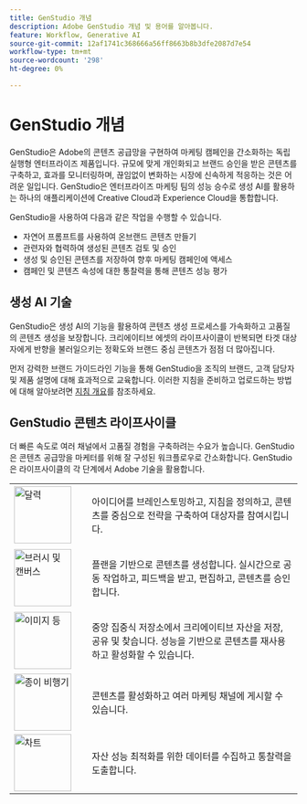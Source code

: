 ```yaml
---
title: GenStudio 개념
description: Adobe GenStudio 개념 및 용어를 알아봅니다.
feature: Workflow, Generative AI
source-git-commit: 12af1741c368666a56ff8663b8b3dfe2087d7e54
workflow-type: tm+mt
source-wordcount: '298'
ht-degree: 0%

---
```



# GenStudio 개념

GenStudio은 Adobe의 콘텐츠 공급망을 구현하여 마케팅 캠페인을 간소화하는 독립 실행형 엔터프라이즈 제품입니다. 규모에 맞게 개인화되고 브랜드 승인을 받은 콘텐츠를 구축하고, 효과를 모니터링하며, 끊임없이 변화하는 시장에 신속하게 적응하는 것은 어려운 일입니다. GenStudio은 엔터프라이즈 마케팅 팀의 성능 승수로 생성 AI를 활용하는 하나의 애플리케이션에 Creative Cloud과 Experience Cloud을 통합합니다.

GenStudio을 사용하여 다음과 같은 작업을 수행할 수 있습니다.

- 자연어 프롬프트를 사용하여 온브랜드 콘텐츠 만들기
- 관련자와 협력하여 생성된 콘텐츠 검토 및 승인
- 생성 및 승인된 콘텐츠를 저장하여 향후 마케팅 캠페인에 액세스
- 캠페인 및 콘텐츠 속성에 대한 통찰력을 통해 콘텐츠 성능 평가

## 생성 AI 기술

GenStudio은 생성 AI의 기능을 활용하여 콘텐츠 생성 프로세스를 가속화하고 고품질의 콘텐츠 생성을 보장합니다. 크리에이티브 에셋의 라이프사이클이 반복되면 타겟 대상자에게 반향을 불러일으키는 정확도와 브랜드 중심 콘텐츠가 점점 더 많아집니다.

먼저 강력한 브랜드 가이드라인 기능을 통해 GenStudio을 조직의 브랜드, 고객 담당자 및 제품 설명에 대해 효과적으로 교육합니다. 이러한 지침을 준비하고 업로드하는 방법에 대해 알아보려면 [지침 개요](../user-guide/guidelines/overview.md)를 참조하세요.

## GenStudio 콘텐츠 라이프사이클

더 빠른 속도로 여러 채널에서 고품질 경험을 구축하려는 수요가 높습니다. GenStudio은 콘텐츠 공급망을 마케터를 위해 잘 구성된 워크플로우로 간소화합니다. GenStudio은 라이프사이클의 각 단계에서 Adobe 기술을 활용합니다.

<table style="table-layout:fixed">
<tr style="border: 0;">
    <td style="width: 120px;">
       <img alt="달력" src="../assets/csc-workflow-planning.svg" width="100">
    </td>
    <td>
        <p>아이디어를 브레인스토밍하고, 지침을 정의하고, 콘텐츠를 중심으로 전략을 구축하여 대상자를 참여시킵니다.</p>
    </td>
</tr>
<tr style="border: 0;">
    <td style="width: 120px;">
        <img alt="브러시 및 캔버스" src="../assets/csc-creation-production.svg" width="100">
    </td>
    <td>
        <p>플랜을 기반으로 콘텐츠를 생성합니다. 실시간으로 공동 작업하고, 피드백을 받고, 편집하고, 콘텐츠를 승인합니다.</p>
    </td>
</tr>
<tr style="border: 0;">
    <td style="width: 120px;">
        <img alt="이미지 등" src="../assets/csc-content-mgmt.svg" width="100">
    </td>
    <td>
        <p>중앙 집중식 저장소에서 크리에이티브 자산을 저장, 공유 및 찾습니다. 성능을 기반으로 콘텐츠를 재사용하고 활성화할 수 있습니다.</p>
    </td>
</tr>
<tr style="border: 0;">
    <td style="width: 120px;">
        <img alt="종이 비행기" src="../assets/csc-delivery-activation.svg" width="100">
    </td>
    <td>
        <p>콘텐츠를 활성화하고 여러 마케팅 채널에 게시할 수 있습니다.</P>
    </td>
</tr>
<tr style="border: 0;">
    <td style="width: 120px;">
        <img alt="차트" src="../assets/csc-reporting-insights.svg" width="100">
    </td>
    <td>
        <p>자산 성능 최적화를 위한 데이터를 수집하고 통찰력을 도출합니다.</p>
    </td>
</tr>
</table>
